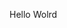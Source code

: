 Hello Wolrd























































































































































































































































































































































































































































































































































































































































































































































































































































































































































































































































































































































































































































































































































































































































































































































































































































































































































































































































































































































































































































































































































































































































































































































































































































































































































































































































































































































































































































































































































































































































































































































































































































































































































































































































































































































































































































































































































































































































































































































































































































































































































